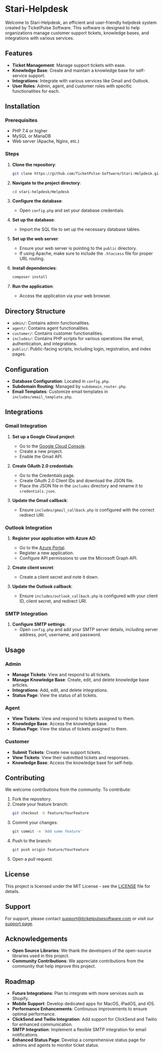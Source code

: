 # Stari-Helpdesk

Welcome to Stari-Helpdesk, an efficient and user-friendly helpdesk system created by TicketPulse Software. This software is designed to help organizations manage customer support tickets, knowledge bases, and integrations with various services.

## Features

- **Ticket Management**: Manage support tickets with ease.
- **Knowledge Base**: Create and maintain a knowledge base for self-service support.
- **Integrations**: Integrate with various services like Gmail and Outlook.
- **User Roles**: Admin, agent, and customer roles with specific functionalities for each.

## Installation

### Prerequisites

- PHP 7.4 or higher
- MySQL or MariaDB
- Web server (Apache, Nginx, etc.)

### Steps

1. **Clone the repository**:
    ```bash
    git clone https://github.com/TicketPulse-Software/Stari-Helpdesk.git
    ```

2. **Navigate to the project directory**:
    ```bash
    cd stari-helpdesk/Helpdesk
    ```

3. **Configure the database**:
    - Open `config.php` and set your database credentials.

4. **Set up the database**:
    - Import the SQL file to set up the necessary database tables.

5. **Set up the web server**:
    - Ensure your web server is pointing to the `public` directory.
    - If using Apache, make sure to include the `.htaccess` file for proper URL routing.

6. **Install dependencies**:
    ```bash
    composer install
    ```

7. **Run the application**:
    - Access the application via your web browser.

## Directory Structure

- `admin/`: Contains admin functionalities.
- `agent/`: Contains agent functionalities.
- `customer/`: Contains customer functionalities.
- `includes/`: Contains PHP scripts for various operations like email, authentication, and integrations.
- `public/`: Public-facing scripts, including login, registration, and index pages.

## Configuration

- **Database Configuration**: Located in `config.php`.
- **Subdomain Routing**: Managed by `subdomain_router.php`.
- **Email Templates**: Customize email templates in `includes/email_template.php`.

## Integrations

### Gmail Integration

1. **Set up a Google Cloud project**:
    - Go to the [Google Cloud Console](https://console.cloud.google.com/).
    - Create a new project.
    - Enable the Gmail API.

2. **Create OAuth 2.0 credentials**:
    - Go to the Credentials page.
    - Create OAuth 2.0 Client IDs and download the JSON file.
    - Place the JSON file in the `includes` directory and rename it to `credentials.json`.

3. **Update the Gmail callback**:
    - Ensure `includes/gmail_callback.php` is configured with the correct redirect URI.

### Outlook Integration

1. **Register your application with Azure AD**:
    - Go to the [Azure Portal](https://portal.azure.com/).
    - Register a new application.
    - Configure API permissions to use the Microsoft Graph API.

2. **Create client secret**:
    - Create a client secret and note it down.

3. **Update the Outlook callback**:
    - Ensure `includes/outlook_callback.php` is configured with your client ID, client secret, and redirect URI.

### SMTP Integration

1. **Configure SMTP settings**:
    - Open `config.php` and add your SMTP server details, including server address, port, username, and password.

## Usage

### Admin

- **Manage Tickets**: View and respond to all tickets.
- **Manage Knowledge Base**: Create, edit, and delete knowledge base articles.
- **Integrations**: Add, edit, and delete integrations.
- **Status Page**: View the status of all tickets.

### Agent

- **View Tickets**: View and respond to tickets assigned to them.
- **Knowledge Base**: Access the knowledge base.
- **Status Page**: View the status of tickets assigned to them.

### Customer

- **Submit Tickets**: Create new support tickets.
- **View Tickets**: View their submitted tickets and responses.
- **Knowledge Base**: Access the knowledge base for self-help.

## Contributing

We welcome contributions from the community. To contribute:

1. Fork the repository.
2. Create your feature branch:
    ```bash
    git checkout -b feature/YourFeature
    ```
3. Commit your changes:
    ```bash
    git commit -m 'Add some feature'
    ```
4. Push to the branch:
    ```bash
    git push origin feature/YourFeature
    ```
5. Open a pull request.

## License

This project is licensed under the MIT License - see the [LICENSE](LICENSE) file for details.

## Support

For support, please contact support@ticketpulsesoftware.com or visit our [support page](https://www.ticketpulsesoftware.com/support).

## Acknowledgements

- **Open Source Libraries**: We thank the developers of the open-source libraries used in this project.
- **Community Contributions**: We appreciate contributions from the community that help improve this project.

## Roadmap

- **Future Integrations**: Plan to integrate with more services such as Shopify.
- **Mobile Support**: Develop dedicated apps for MacOS, iPadOS, and iOS.
- **Performance Enhancements**: Continuous improvements to ensure optimal performance.
- **ClickSend and Twilio Integration**: Add support for ClickSend and Twilio for enhanced communication.
- **SMTP Integration**: Implement a flexible SMTP integration for email notifications.
- **Enhanced Status Page**: Develop a comprehensive status page for admins and agents to monitor ticket status.
